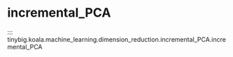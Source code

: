 # incremental_PCA

::: tinybig.koala.machine_learning.dimension_reduction.incremental_PCA.incremental_PCA
